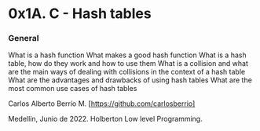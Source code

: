 # 0x1A. C - Hash tables

### General
What is a hash function
What makes a good hash function
What is a hash table, how do they work and how to use them
What is a collision and what are the main ways of dealing with collisions in the context of a hash table
What are the advantages and drawbacks of using hash tables
What are the most common use cases of hash tables

Carlos Alberto Berrío M. [https://github.com/carlosberrio]

Medellín, Junio de 2022. Holberton Low level Programming.